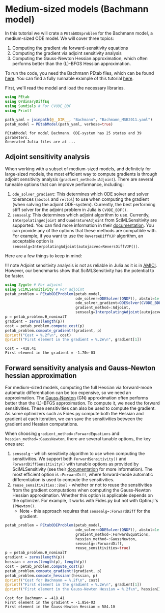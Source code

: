 # Medium-sized models (Bachmann model)

In this tutorial we will crate a `PEtabODEproblem` for the Bachmann model, a medium-sized ODE model. We will cover three topics:

1. Computing the gradient via forward-sensitivity equations
2. Computing the gradient via adjoint sensitivity analysis
3. Computing the Gauss-Newton Hessian approximation, which often performs better than the (L)-BFGS Hessian approximation.

To run the code, you need the Bachmann PEtab files, which can be found [here](https://github.com/sebapersson/PEtab.jl/tree/main/examples/Bachmann). You can find a fully runnable example of this tutorial [here](https://github.com/sebapersson/PEtab.jl/tree/main/examples/Bachmann.jl).

First, we'll read the model and load the necessary libraries.

```julia
using PEtab
using OrdinaryDiffEq
using Sundials # For CVODE_BDF
using Printf
 
path_yaml = joinpath(@__DIR__, "Bachmann", "Bachmann_MSB2011.yaml") 
petab_model = PEtabModel(path_yaml, verbose=true)
```
```
PEtabModel for model Bachmann. ODE-system has 25 states and 39 parameters.
Generated Julia files are at ...
```

## Adjoint sensitivity analysis

When working with a subset of medium-sized models, and definitely for large-sized models, the most efficient way to compute gradients is through adjoint sensitivity analysis (`gradient_method=:Adjoint`). There are several tuneable options that can improve performance, including:

1. `ode_solver_gradient`: This determines which ODE solver and solver tolerances (`abstol` and `reltol`) to use when computing the gradient (when solving the adjoint ODE-system). Currently, the best performing stiff solver for the adjoint problem in Julia is `CVODE_BDF()`.
2. `sensealg`: This determines which adjoint algorithm to use. Currently, `InterpolatingAdjoint` and `QuadratureAdjoint` from SciMLSensitivity are supported. You can find more information in their [documentation](https://github.com/SciML/SciMLSensitivity.jl). You can provide any of the options that these methods are compatible with. For example, if you want to use the `ReverseDiffVJP` algorithm, an acceptable option is `sensealg=InterpolatingAdjoint(autojacvec=ReversDiffVJP())`.

Here are a few things to keep in mind:

!!! note
    Adjoint sensitivity analysis is not as reliable in Julia as it is in [AMICI](https://github.com/SciML/SciMLSensitivity.jl/issues/795). However, our benchmarks show that SciMLSensitivity has the potential to be faster.


```julia
using Zygote # For adjoint
using SciMLSensitivity # For adjoint
petab_problem = PEtabODEProblem(petab_model, 
                                ode_solver=ODESolver(QNDF(), abstol=1e-8, reltol=1e-8), 
                                ode_solver_gradient=ODESolver(CVODE_BDF(), abstol=1e-8, reltol=1e-8),
                                gradient_method=:Adjoint, 
                                sensealg=InterpolatingAdjoint(autojacvec=EnzymeVJP())) 
p = petab_problem.θ_nominalT 
gradient = zeros(length(p)) 
cost = petab_problem.compute_cost(p)
petab_problem.compute_gradient!(gradient, p)
@printf("Cost = %.2f\n", cost)
@printf("First element in the gradient = %.2e\n", gradient[1])
```
```
Cost = -418.41
First element in the gradient = -1.70e-03
```

## Forward sensitivity analysis and Gauss-Newton hessian approximation

For medium-sized models, computing the full Hessian via forward-mode automatic differentiation can be too expensive, so we need an approximation. The [Gauss-Newton](https://en.wikipedia.org/wiki/Gauss%E2%80%93Newton_algorithm) (GN) approximation often performs better than the (L)-BFGS approximation. To compute it, we need the forward sensitivities. These sensitivities can also be used to compute the gradient. As some optimizers such as Fides.py compute both the Hessian and gradient at each iteration, we can save the sensitivities between the gradient and Hessian computations.

When choosing `gradient_method=:ForwardEquations` and `hessian_method=:GaussNewton`, there are several tunable options, the key ones are:

1. `sensealg` - which sensitivity algorithm to use when computing the sensitivities. We support both `ForwardSensitivity()` and `ForwardDiffSensitivity()` with tunable options as provided by SciMLSensitivity (see their [documentation](https://github.com/SciML/SciMLSensitivity.jl) for more information). The most efficient option is `:ForwardDiff`, where forward-mode automatic differentiation is used to compute the sensitivities.
2. `reuse_sensitivities::Bool` - whether or not to reuse the sensitivities from the gradient computations when computing the Gauss-Newton Hessian approximation. Whether this option is applicable depends on the optimizer. For example, it works with Fides.py but not with Optim.jl's `IPNewton()`.
   * Note - this approach requires that `sensealg=:ForwardDiff` for the gradient.

```julia
petab_problem = PEtabODEProblem(petab_model, 
                                ode_solver=ODESolver(QNDF(), abstol=1e-8, reltol=1e-8),
                                gradient_method=:ForwardEquations, 
                                hessian_method=:GaussNewton,
                                sensealg=:ForwardDiff, 
                                reuse_sensitivities=true) 
p = petab_problem.θ_nominalT 
gradient = zeros(length(p)) 
hessian = zeros(length(p), length(p)) 
cost = petab_problem.compute_cost(p)
petab_problem.compute_gradient!(gradient, p)
petab_problem.compute_hessian!(hessian, p)
@printf("Cost for Bachmann = %.2f\n", cost)
@printf("First element in the gradient = %.2e\n", gradient[1])
@printf("First element in the Gauss-Newton Hessian = %.2f\n", hessian[1, 1])
```
```
Cost for Bachmann = -418.41
First element in the gradient = -1.85e-03
First element in the Gauss-Newton Hessian = 584.10
```
